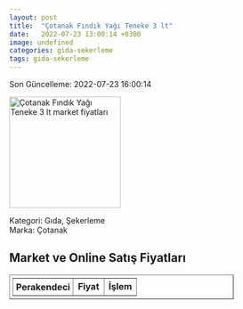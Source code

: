```yaml
---
layout: post
title:  "Çotanak Fındık Yağı Teneke 3 lt"
date:   2022-07-23 13:00:14 +0300
image: undefined
categories: gida-sekerleme
tags: gida-sekerleme
---
```


Son Güncelleme: 2022-07-23 16:00:14

<img src="undefined" width="200" alt="Çotanak Fındık Yağı Teneke 3 lt market fiyatları" />

Kategori: Gıda, Şekerleme
<br />
Marka: Çotanak

<h2>Market ve Online Satış Fiyatları</h2>

<table border="1" style="padding: 5px;width:80%;">
  <tr>
    <td style="padding: 5px;"><strong>Perakendeci</strong></td>
    <td><strong>Fiyat</strong></td>
    <td><strong>İşlem</strong></td>
  </tr>
  
</table>
